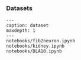 ### Datasets

```{toctree}
---
caption: dataset
maxdepth: 1
---
notebooks/fib2neuron.ipynb
notebooks/kidney.ipynb
notebooks/DLA10.ipynb
```
